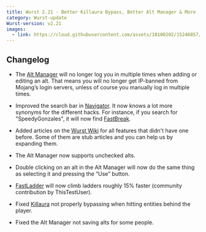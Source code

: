 ```yaml
---
title: Wurst 2.21 - Better Killaura Bypass, Better Alt Manager & More
category: Wurst-update
Wurst-version: v2.21
images:
  - link: https://cloud.githubusercontent.com/assets/10100202/15246857/4c17fcfc-1910-11e6-8403-2df0ab55cb35.jpg
---
```

## Changelog

- The [Alt Manager](/wiki/Special_Features/Alt_Manager/) will no longer log you in multiple times when adding or editing an alt. That means you will no longer get IP-banned from Mojang’s login servers, unless of course you manually log in multiple times.

- Improved the search bar in [Navigator](/wiki/Mods/Navigator/). It now knows a lot more synonyms for the different hacks. For instance, if you search for "SpeedyGonzales", it will now find [FastBreak](/wiki/Mods/FastBreak).

- Added articles on the [Wurst Wiki](/wiki/Main_Page/) for all features that didn't have one before. Some of them are stub articles and you can help us by expanding them.

- The Alt Manager now supports unchecked alts.

<!--read more-->

- Double clicking on an alt in the Alt Manager will now do the same thing as selecting it and pressing the “Use” button.

- [FastLadder](/wiki/Mods/FastLadder/) will now climb ladders roughly 15% faster (community contribution by ThisTestUser).

- Fixed [Killaura](/wiki/Mods/Killaura/) not properly bypassing when hitting entities behind the player.

- Fixed the Alt Manager not saving alts for some people.
